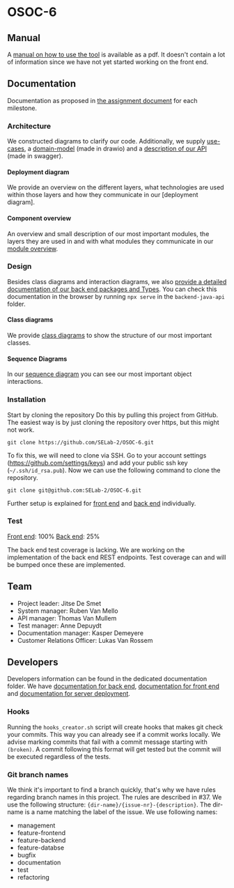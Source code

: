 # OSOC-6

## Manual

A [manual on how to use the tool](documentation/OSOC-tool-manual.pdf) is available as a pdf.
It doesn't contain a lot of information since we have not yet started working on the front end.

## Documentation

Documentation as proposed in
[the assignment document](https://github.com/SELab-2/OSOC-opgave/blob/main/opgave.md#algemeen) for each milestone.

### Architecture

We constructed diagrams to clarify our code.
Additionally, we supply [use-cases](documentation/use-case.pdf),
a [domain-model](documentation/domain-model.html) (made in drawio) and
a [description of our API](https://selab-2.github.io/OSOC-6/) (made in swagger).

#### Deployment diagram

We provide an overview on the different layers, what technologies are used within those layers and
how they communicate in our [deployment diagram].

#### Component overview

An overview and small description of our most important modules,
the layers they are used in and with what modules they communicate in
our [module overview](documentation/OSOC-component-servicediagram.vpd.svg).

### Design

Besides class diagrams and interaction diagrams,
we also [provide a detailed documentation of our back end packages and Types](backend-java-api).
You can check this documentation in the browser by running `npx serve` in the `backend-java-api` folder.

#### Class diagrams

We provide [class diagrams](documentation/class-diagrams) to show the structure of our most important classes.

#### Sequence Diagrams

In our [sequence diagram](documentation/sequence-diagrams) you can see our most important object interactions.

### Installation

Start by cloning the repository
Do this by pulling this project from GitHub.
The easiest way is by just cloning the repository over https, but this might not work.
```
git clone https://github.com/SELab-2/OSOC-6.git
```
To fix this, we will need to clone via SSH.
Go to your account settings (https://github.com/settings/keys) and add your public ssh key (`~/.ssh/id_rsa.pub`).
Now we can use the following command to clone the repository.
```
git clone git@github.com:SELab-2/OSOC-6.git
```

Further setup is explained for
[front end](frontend/README.md#setup) and  [back end](backend/README.md#setup) individually.

### Test

[Front end](frontend/README.md#tests): 100%
[Back end](backend/README.md#tests): 25%

The back end test coverage is lacking.
We are working on the implementation of the back end REST endpoints.
Test coverage can and will be bumped once these are implemented.

## Team

* Project leader: Jitse De Smet
* System manager: Ruben Van Mello
* API manager: Thomas Van Mullem
* Test manager: Anne Depuydt
* Documentation manager: Kasper Demeyere
* Customer Relations Officer: Lukas Van Rossem

## Developers

Developers information can be found in the dedicated documentation folder.
We have [documentation for back end](backend/README.md),
[documentation for front end](frontend/README.md) and [documentation for server deployment](serverSetup.md).

### Hooks

Running the `hooks_creator.sh` script will create hooks that makes git check your commits.
This way you can already see if a commit works locally.
We advise marking commits that fail with a commit message starting with `(broken)`.
A commit following this format will get tested but the commit will be executed regardless of the tests.

### Git branch names

We think it's important to find a branch quickly, that's why we have rules regarding branch names in this project.
The rules are described in #37.
We use the following structure: `{dir-name}/{issue-nr}-{description}`.
The dir-name is a name matching the label of the issue.
We use following names:
* management
* feature-frontend
* feature-backend
* feature-databse
* bugfix
* documentation
* test
* refactoring
